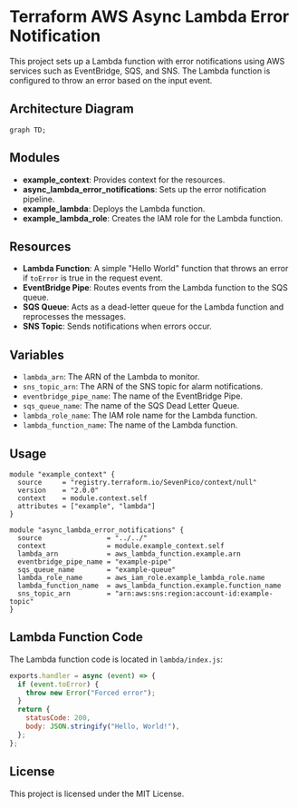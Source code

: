 # Terraform AWS Async Lambda Error Notification

This project sets up a Lambda function with error notifications using AWS services such as EventBridge, SQS, and SNS. The Lambda function is configured to throw an error based on the input event.

## Architecture Diagram

```mermaid
graph TD;

```

## Modules

- **example_context**: Provides context for the resources.
- **async_lambda_error_notifications**: Sets up the error notification pipeline.
- **example_lambda**: Deploys the Lambda function.
- **example_lambda_role**: Creates the IAM role for the Lambda function.

## Resources

- **Lambda Function**: A simple "Hello World" function that throws an error if `toError` is true in the request event.
- **EventBridge Pipe**: Routes events from the Lambda function to the SQS queue.
- **SQS Queue**: Acts as a dead-letter queue for the Lambda function and reprocesses the messages.
- **SNS Topic**: Sends notifications when errors occur.

## Variables

- `lambda_arn`: The ARN of the Lambda to monitor.
- `sns_topic_arn`: The ARN of the SNS topic for alarm notifications.
- `eventbridge_pipe_name`: The name of the EventBridge Pipe.
- `sqs_queue_name`: The name of the SQS Dead Letter Queue.
- `lambda_role_name`: The IAM role name for the Lambda function.
- `lambda_function_name`: The name of the Lambda function.

## Usage

```hcl
module "example_context" {
  source     = "registry.terraform.io/SevenPico/context/null"
  version    = "2.0.0"
  context    = module.context.self
  attributes = ["example", "lambda"]
}

module "async_lambda_error_notifications" {
  source                = "../../"
  context               = module.example_context.self
  lambda_arn            = aws_lambda_function.example.arn
  eventbridge_pipe_name = "example-pipe"
  sqs_queue_name        = "example-queue"
  lambda_role_name      = aws_iam_role.example_lambda_role.name
  lambda_function_name  = aws_lambda_function.example.function_name
  sns_topic_arn         = "arn:aws:sns:region:account-id:example-topic"
}
```

## Lambda Function Code

The Lambda function code is located in `lambda/index.js`:

```javascript
exports.handler = async (event) => {
  if (event.toError) {
    throw new Error("Forced error");
  }
  return {
    statusCode: 200,
    body: JSON.stringify("Hello, World!"),
  };
};
```

## License

This project is licensed under the MIT License.
